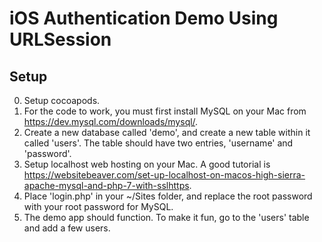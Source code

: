 # iOS Authentication Demo Using URLSession

## Setup
0. Setup cocoapods.
1. For the code to work, you must first install MySQL on your Mac from https://dev.mysql.com/downloads/mysql/.
2. Create a new database called 'demo', and create a new table within it called 'users'. The table should have two entries, 'username' and 'password'.
3. Setup localhost web hosting on your Mac. A good tutorial is https://websitebeaver.com/set-up-localhost-on-macos-high-sierra-apache-mysql-and-php-7-with-sslhttps.
4. Place 'login.php' in your ~/Sites folder, and replace the root password with your root password for MySQL.
5. The demo app should function. To make it fun, go to the 'users' table and add a few users.
